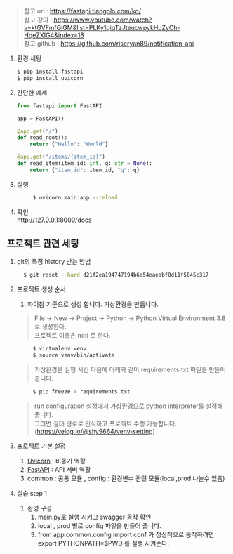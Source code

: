 > 참고 url : https://fastapi.tiangolo.com/ko/  
> 참고 강의 : https://www.youtube.com/watch?v=ktGVFmfGiGM&list=PLKy1qiqTzJteucwpykHuZyCh-HqeZXIG4&index=18  
> 참고 github : https://github.com/riseryan89/notification-api

1. 환경 세팅
    
    ```bash
    $ pip install fastapi
    $ pip install uvicorn
    ```

2. 간단한 예제
    
    ```python
    from fastapi import FastAPI
    
    app = FastAPI()
    
    @app.get("/")
    def read_root():
        return {"Hello": "World"}
    
    @app.get("/items/{item_id}")
    def read_item(item_id: int, q: str = None):
        return {"item_id": item_id, "q": q}
    ```

3. 실행
        
   ```bash
        $ uvicorn main:app --reload
   ```

4. 확인  
   http://127.0.0.1:8000/docs 
  

## 프로젝트 관련 세팅
1. git의 특정 history 받는 방법  
   ```bash
     $ git reset --hard d21f2ea194747194b6a54eaeabf8d11f5045c317
   ```  
   
2. 프로젝트 생성 순서 
   1. 파이참 기준으로 생성 합니다. 가상환경을 만듭니다. 
   > File -> New -> Project -> Python -> Python Virtual Environment 3.8로 생성한다.  
   > 프로젝트 이름은 noti 로 한다.  
   ```bash
        $ virtualenv venv
        $ source venv/bin/activate
   ```   
   > 가상환경을 실행 시킨 다음에 아래와 같이 requirements.txt 파일을 만들어 줍니다.  
   ```bash
        $ pip freeze > requirements.txt
   ```
   > run configuration 설정에서 가상환경으로 python interpreter를 설정해 줍니다.   
   > 그러면 절대 경로로 인식하고 프로젝트 수행 가능합니다. (https://velog.io/@shy9664/venv-setting)

3. 프로젝트 기본 설정
   1. [Uvicorn](https://chacha95.github.io/2021-01-16-python6/) : 비동기 역활
   2. [FastAPI](https://fastapi.tiangolo.com/ko/) : API 서버 역활
   3. common : 공통 모듈 , config : 환경변수 관련 모듈(local,prod 나눌수 있음)

4. 실습 step 1
   1. 환경 구성
      1. main.py로 실행 시키고 swagger 동작 확인
      2. local , prod 별로 config 파일을 만들어 줍니다.
      3. from app.common.config import conf 가 정상적으로 동작하려면 export PYTHONPATH=$PWD 를 실행 시켜준다. 
